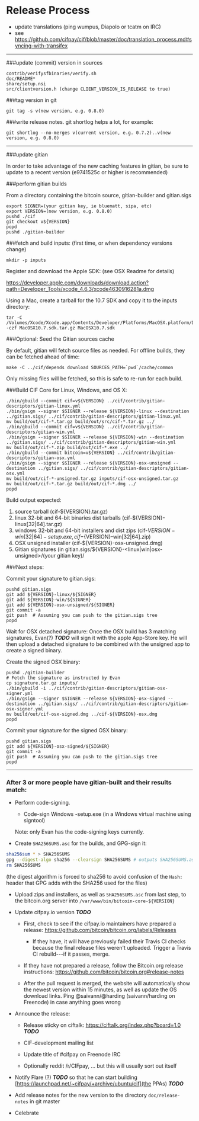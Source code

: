 Release Process
====================

* update translations (ping wumpus, Diapolo or tcatm on IRC)
* see https://github.com/cifpay/cif/blob/master/doc/translation_process.md#syncing-with-transifex

* * *

###update (commit) version in sources

	contrib/verifysfbinaries/verify.sh
	doc/README*
	share/setup.nsi
	src/clientversion.h (change CLIENT_VERSION_IS_RELEASE to true)

###tag version in git

	git tag -s v(new version, e.g. 0.8.0)

###write release notes. git shortlog helps a lot, for example:

	git shortlog --no-merges v(current version, e.g. 0.7.2)..v(new version, e.g. 0.8.0)

* * *

###update gitian

 In order to take advantage of the new caching features in gitian, be sure to update to a recent version (e9741525c or higher is recommended)

###perform gitian builds

 From a directory containing the bitcoin source, gitian-builder and gitian.sigs

	export SIGNER=(your gitian key, ie bluematt, sipa, etc)
	export VERSION=(new version, e.g. 0.8.0)
	pushd ./cif
	git checkout v${VERSION}
	popd
	pushd ./gitian-builder

###fetch and build inputs: (first time, or when dependency versions change)
 
	mkdir -p inputs

 Register and download the Apple SDK: (see OSX Readme for details)
 
 https://developer.apple.com/downloads/download.action?path=Developer_Tools/xcode_4.6.3/xcode4630916281a.dmg
 
 Using a Mac, create a tarball for the 10.7 SDK and copy it to the inputs directory:
 
	tar -C /Volumes/Xcode/Xcode.app/Contents/Developer/Platforms/MacOSX.platform/Developer/SDKs/ -czf MacOSX10.7.sdk.tar.gz MacOSX10.7.sdk

###Optional: Seed the Gitian sources cache

  By default, gitian will fetch source files as needed. For offline builds, they can be fetched ahead of time:

	make -C ../cif/depends download SOURCES_PATH=`pwd`/cache/common

  Only missing files will be fetched, so this is safe to re-run for each build.

###Build CIF Core for Linux, Windows, and OS X:

	./bin/gbuild --commit cif=v${VERSION} ../cif/contrib/gitian-descriptors/gitian-linux.yml
	./bin/gsign --signer $SIGNER --release ${VERSION}-linux --destination ../gitian.sigs/ ../cif/contrib/gitian-descriptors/gitian-linux.yml
	mv build/out/cif-*.tar.gz build/out/src/cif-*.tar.gz ../
	./bin/gbuild --commit cif=v${VERSION} ../cif/contrib/gitian-descriptors/gitian-win.yml
	./bin/gsign --signer $SIGNER --release ${VERSION}-win --destination ../gitian.sigs/ ../cif/contrib/gitian-descriptors/gitian-win.yml
	mv build/out/cif-*.zip build/out/cif-*.exe ../
	./bin/gbuild --commit bitcoin=v${VERSION} ../cif/contrib/gitian-descriptors/gitian-osx.yml
	./bin/gsign --signer $SIGNER --release ${VERSION}-osx-unsigned --destination ../gitian.sigs/ ../cif/contrib/gitian-descriptors/gitian-osx.yml
	mv build/out/cif-*-unsigned.tar.gz inputs/cif-osx-unsigned.tar.gz
	mv build/out/cif-*.tar.gz build/out/cif-*.dmg ../
	popd
  Build output expected:

  1. source tarball (cif-${VERSION}.tar.gz)
  2. linux 32-bit and 64-bit binaries dist tarballs (cif-${VERSION}-linux[32|64].tar.gz)
  3. windows 32-bit and 64-bit installers and dist zips (cif-${VERSION}-win[32|64]-setup.exe, cif-${VERSION}-win[32|64].zip)
  4. OSX unsigned installer (cif-${VERSION}-osx-unsigned.dmg)
  5. Gitian signatures (in gitian.sigs/${VERSION}-<linux|win|osx-unsigned>/(your gitian key)/

###Next steps:

Commit your signature to gitian.sigs:

	pushd gitian.sigs
	git add ${VERSION}-linux/${SIGNER}
	git add ${VERSION}-win/${SIGNER}
	git add ${VERSION}-osx-unsigned/${SIGNER}
	git commit -a
	git push  # Assuming you can push to the gitian.sigs tree
	popd

  Wait for OSX detached signature:
	Once the OSX build has 3 matching signatures, Evan(?) ***TODO*** will sign it with the apple App-Store key.
	He will then upload a detached signature to be combined with the unsigned app to create a signed binary.

  Create the signed OSX binary:

	pushd ./gitian-builder
	# Fetch the signature as instructed by Evan
	cp signature.tar.gz inputs/
	./bin/gbuild -i ../cif/contrib/gitian-descriptors/gitian-osx-signer.yml
	./bin/gsign --signer $SIGNER --release ${VERSION}-osx-signed --destination ../gitian.sigs/ ../cif/contrib/gitian-descriptors/gitian-osx-signer.yml
	mv build/out/cif-osx-signed.dmg ../cif-${VERSION}-osx.dmg
	popd

Commit your signature for the signed OSX binary:

	pushd gitian.sigs
	git add ${VERSION}-osx-signed/${SIGNER}
	git commit -a
	git push  # Assuming you can push to the gitian.sigs tree
	popd

-------------------------------------------------------------------------

### After 3 or more people have gitian-built and their results match:

- Perform code-signing.

    - Code-sign Windows -setup.exe (in a Windows virtual machine using signtool)

  Note: only Evan has the code-signing keys currently.

- Create `SHA256SUMS.asc` for the builds, and GPG-sign it:
```bash
sha256sum * > SHA256SUMS
gpg --digest-algo sha256 --clearsign SHA256SUMS # outputs SHA256SUMS.asc
rm SHA256SUMS
```
(the digest algorithm is forced to sha256 to avoid confusion of the `Hash:` header that GPG adds with the SHA256 used for the files)

- Upload zips and installers, as well as `SHA256SUMS.asc` from last step, to the bitcoin.org server
  into `/var/www/bin/bitcoin-core-${VERSION}`

- Update cifpay.io version ***TODO***

  - First, check to see if the cifpay.io maintainers have prepared a
    release: https://github.com/bitcoin/bitcoin.org/labels/Releases

      - If they have, it will have previously failed their Travis CI
        checks because the final release files weren't uploaded.
        Trigger a Travis CI rebuild---if it passes, merge.

  - If they have not prepared a release, follow the Bitcoin.org release
    instructions: https://github.com/bitcoin/bitcoin.org#release-notes

  - After the pull request is merged, the website will automatically show the newest version within 15 minutes, as well
    as update the OS download links. Ping @saivann/@harding (saivann/harding on Freenode) in case anything goes wrong

- Announce the release:

  - Release sticky on ciftalk: https://ciftalk.org/index.php?board=1.0 ***TODO***

  - CIF-development mailing list

  - Update title of #cifpay on Freenode IRC

  - Optionally reddit /r/CIFpay, ... but this will usually sort out itself

- Notify Flare (?) ***TODO*** so that he can start building [https://launchpad.net/~cifpay/+archive/ubuntu/cif](the PPAs) ***TODO***

- Add release notes for the new version to the directory `doc/release-notes` in git master

- Celebrate
